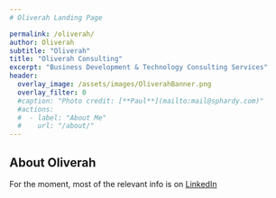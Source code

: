 ```yaml
---
# Oliverah Landing Page

permalink: /oliverah/
author: Oliverah
subtitle: "Oliverah"
title: "Oliverah Consulting"
excerpt: "Business Development & Technology Consulting Services"
header:
  overlay_image: /assets/images/OliverahBanner.png
  overlay_filter: 0
  #caption: "Photo credit: [**Paul**](mailto:mail@sphardy.com)"
  #actions:
  #  - label: "About Me"
  #    url: "/about/"
---
```

## About Oliverah

For the moment, most of the relevant info is on [LinkedIn]()
